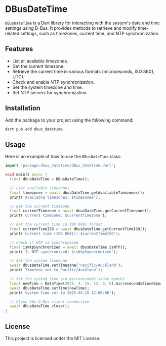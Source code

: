 # DBusDateTime

`DBusDateTime` is a Dart library for interacting with the system's date and time settings using D-Bus. It provides methods to retrieve and modify time-related settings, such as timezones, current time, and NTP synchronization.

## Features

- List all available timezones.
- Get the current timezone.
- Retrieve the current time in various formats (microseconds, ISO 8601, UTC).
- Check and enable NTP synchronization.
- Set the system timezone and time.
- Set NTP servers for synchronization.

## Installation

Add the package to your project using the following command:

```bash
dart pub add dbus_datetime
```

## Usage

Here is an example of how to use the `DBusDateTime` class:

```dart
import 'package:dbus_datetime/dbus_datetime.dart';

void main() async {
  final dbusDateTime = DBusDateTime();

  // List available timezones
  final timezones = await dbusDateTime.getAvailableTimezones();
  print('Available timezones: $timezones');

  // Get the current timezone
  final currentTimezone = await dbusDateTime.getCurrentTimezone();
  print('Current timezone: $currentTimezone');

  // Get the current time in ISO 8601 format
  final currentTimeISO = await dbusDateTime.getCurrentTimeISO();
  print('Current time (ISO 8601): $currentTimeISO');

  // Check if NTP is synchronized
  final isNtpSynchronized = await dbusDateTime.isNTP();
  print('Is NTP synchronized: $isNtpSynchronized');

  // Set the system timezone
  await dbusDateTime.setTimezone('Pacific/Auckland');
  print('Timezone set to Pacific/Auckland');

  // Set the system time (in microseconds since epoch)
  final newTime = DateTime(2025, 4, 15, 12, 0, 0).microsecondsSinceEpoch;
  await dbusDateTime.setTime(newTime);
  print('System time set to 2025-04-15 12:00:00');

  // Close the D-Bus client connection
  await dbusDateTime.close();
}
```

## License

This project is licensed under the MIT License.
